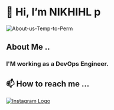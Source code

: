 #                                     👋 Hi, I’m NIKHIHL p
![About-us-Temp-to-Perm](https://github.com/pathepunikhil/AWS-S3-Pre-signed-URL-with-AWS-Cognito-Auth-and-Encrypted-S3-Data/assets/131676013/bdcfd0f6-ec77-4972-91db-4489f6d40aea)

##  About Me ..
### I'M working as a DevOps Engineer.
##  📫 How to reach me ...
[![Instagram Logo](https://https:/www.instagram.com/pathepu_nikhil/image.jpg)](https://www.instagram.com/pathepu_nikhil/)


<!---
pathepunikhil/pathepunikhil is a ✨ special ✨ repository because its `README.md` (this file) appears on your GitHub profile.
You can click the Preview link to take a look at your changes.
--->

